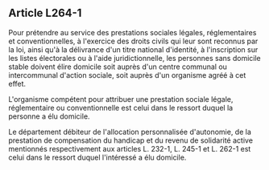 ## Article L264-1

Pour prétendre au service des prestations sociales légales, réglementaires et conventionnelles, à l'exercice
des droits civils qui leur sont reconnus par la loi, ainsi qu'à la délivrance d'un titre national d'identité, à
l'inscription sur les listes électorales ou à l'aide juridictionnelle, les personnes sans domicile stable doivent
élire domicile soit auprès d'un centre communal ou intercommunal d'action sociale, soit auprès d'un
organisme agréé à cet effet.

L'organisme compétent pour attribuer une prestation sociale légale, réglementaire ou conventionnelle est
celui dans le ressort duquel la personne a élu domicile.

Le département débiteur de l'allocation personnalisée d'autonomie, de la prestation de compensation du
handicap et du revenu de solidarité active mentionnés respectivement aux articles L. 232-1, L. 245-1 et L.
262-1 est celui dans le ressort duquel l'intéressé a élu domicile.

